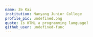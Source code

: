 ```yaml
---
name: Ze Kai
institution: Nanyang Junior College
profile_pic: undefined.png
quote: Is HTML a programming language?
github_user: undefined-func
---
```

